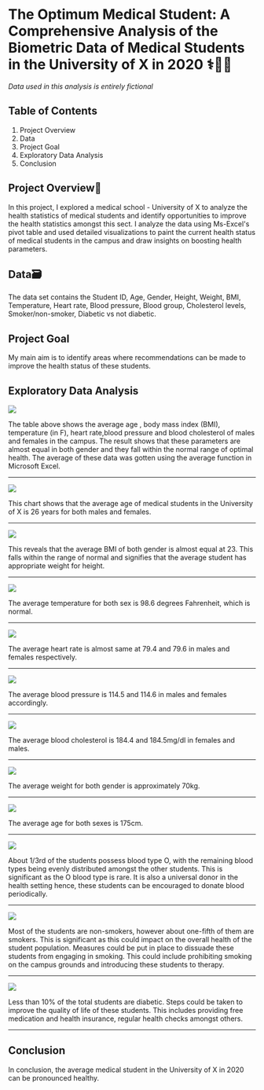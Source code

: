 # The Optimum Medical Student: A Comprehensive Analysis of the Biometric Data of Medical Students in the University of X in 2020 ⚕👨‍⚕️
*Data used in this analysis is entirely fictional*


Table of Contents
---

1. Project Overview
2. Data
3. Project Goal
4. Exploratory Data Analysis
5. Conclusion


Project Overview🙂
---
In this project, I explored a medical school - University of X to analyze the health statistics of medical students and identify opportunities to improve the health statistics amongst this sect. I analyze the data using Ms-Excel's pivot table and used detailed visualizations to paint the current health status of medical students in the campus and draw insights on boosting health parameters.


Data🗃️
---
The data set contains the Student ID, Age, Gender, Height, Weight, BMI, Temperature, Heart rate, Blood pressure, Blood group, Cholesterol levels, Smoker/non-smoker, Diabetic vs not diabetic.

Project Goal
---
My main aim is to identify areas where recommendations can be made to improve the health status of these students.

Exploratory Data Analysis
---


![](average_wt.png)

The table above shows the average age , body mass index (BMI), temperature  (in F), heart rate,blood pressure and blood cholesterol of males and females in the campus. The result shows that these parameters are almost equal in both gender and they fall within the normal range of optimal health. The average of these data was gotten using the average function in Microsoft Excel.

---

![](agegend_visual.png)

This chart shows that the average age of medical students in the University of X is 26 years for both males and females.

---

![](bmi_visual.png)

This reveals that the average BMI of both gender is almost equal at 23. This falls within the range of normal and signifies that the average student has appropriate weight for height.

---

![](tempgend_visual.png)

The average temperature for both sex is 98.6 degrees Fahrenheit, which is normal.

---

![](hrbygend_visual.png)

The average heart rate is almost same at 79.4 and 79.6 in males and females respectively.

---

![](bpbygend_visual.png)

The average blood pressure is 114.5 and 114.6 in males and females accordingly.

---

![](blood_chol_visual.png)

The average blood cholesterol is 184.4 and 184.5mg/dl in females and males.

---

![](wtgend_visual.png)

The average weight for both gender is approximately 70kg.

---

![](htgend_visual.png)

The average age for both sexes is 175cm.

---

![](bg_visual.png)

About 1/3rd of the students possess blood type O, with the remaining blood types being evenly distributed amongst the other students. This is significant as the O blood type is rare. It is also a universal donor in the health setting hence, these students can be encouraged to donate blood periodically.

---

![](smok.png)



Most of the students are non-smokers, however about one-fifth of them are smokers. This is significant as this could impact on the overall health of the student population. Measures could be put in place to dissuade these students from engaging in smoking. This could include prohibiting smoking on the campus grounds and introducing these students to therapy.

---

![](dm_visual.png)

Less than 10% of the total students are diabetic. Steps could be taken to improve the quality of life of these students. This includes providing free medication and health insurance, regular health checks amongst others.

---

Conclusion
---
In conclusion, the average medical student in the University of X in 2020 can be pronounced healthy.
